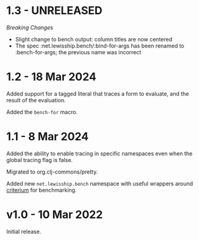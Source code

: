 # 1.3 - UNRELEASED
 
*Breaking Changes*

- Slight change to bench output: column titles are now centered
- The spec :net.lewisship.bench/:bind-for-args has been renamed to :bench-for-args; the previous name was incorrect

# 1.2 - 18 Mar 2024

Added support for a tagged literal that traces a form to evaluate, and the result of the evaluation.

Added the `bench-for` macro.

# 1.1 - 8 Mar 2024

Added the ability to enable tracing in specific namespaces even when the global tracing flag
is false.

Migrated to org.clj-commons/pretty.

Added new `net.lewisship.bench` namespace with useful wrappers around 
[criterium](https://github.com/hugoduncan/criterium) for benchmarking.

# v1.0 - 10 Mar 2022

Initial release.
